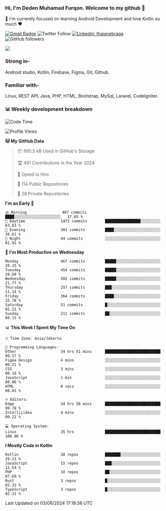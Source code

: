 ### Hi, I'm Deden Muhamad Furqon. Welcome to my github 👋

<!--
**furqoncreative/furqoncreative** is a ✨ _special_ ✨ repository because its `README.md` (this file) appears on your GitHub profile.

Here are some ideas to get you started:

- 🔭 I’m currently working on ...
- 👯 I’m looking to collaborate on ...
- 🤔 I’m looking for help with ...
- 💬 Ask me about ...
- 📫 How to reach me: ...
- 😄 Pronouns: ...
- ⚡ Fun fact: ...
-->

  🌱 I'm currently focused on learning Android Development and love Kotlin so much ❤ 

[![Gmail Badge](https://img.shields.io/badge/-furqoncreative24@gmail.com-c14438?style=flat-square&logo=Gmail&logoColor=white&link=mailto:furqoncreative24@gmail.com)](mailto:furqoncreative24@gmail.com)
![Twitter Follow](https://img.shields.io/twitter/follow/furqoncreative?label=Follow)
[![Linkedin: thaianebraga](https://img.shields.io/badge/-Deden_Muhamad_Furqon-blue?style=flat-square&logo=Linkedin&logoColor=white&link=https://www.linkedin.com/in/anmol-p-singh/)](https://www.linkedin.com/in/furqoncreative/)
![GitHub followers](https://img.shields.io/github/followers/furqoncreative?label=Follow&style=social)

<img src="https://github-readme-stats.sera5-dev.vercel.app/api?username=furqoncreative&hide=stars&show_icons=true&count_private=true&include_all_commits=true&title_color=#008080&icon_color=#008080&hide_border=true" width="">

### Strong in-

Android studio, Kotlin, Firebase, Figma, Git, Github.

### Familiar with-
Linux, REST API, Java, PHP, HTML, Bootstrap, MySql, Laravel, CodeIgniter.

### 📊 Weekly development breakdown

<!--START_SECTION:waka-->
![Code Time](http://img.shields.io/badge/Code%20Time-2%2C368%20hrs%2044%20mins-blue)

![Profile Views](http://img.shields.io/badge/Profile%20Views-0-blue)

**🐱 My GitHub Data** 

> 📦 995.5 kB Used in GitHub's Storage 
 > 
> 🏆 491 Contributions in the Year 2024
 > 
> 💼 Opted to Hire
 > 
> 📜 114 Public Repositories 
 > 
> 🔑 28 Private Repositories 
 > 
**I'm an Early 🐤** 

```text
🌞 Morning                407 commits         ████░░░░░░░░░░░░░░░░░░░░░   17.65 % 
🌆 Daytime                1472 commits        ████████████████░░░░░░░░░   63.83 % 
🌃 Evening                383 commits         ████░░░░░░░░░░░░░░░░░░░░░   16.61 % 
🌙 Night                  44 commits          ░░░░░░░░░░░░░░░░░░░░░░░░░   01.91 % 
```
📅 **I'm Most Productive on Wednesday** 

```text
Monday                   467 commits         █████░░░░░░░░░░░░░░░░░░░░   20.25 % 
Tuesday                  454 commits         █████░░░░░░░░░░░░░░░░░░░░   19.69 % 
Wednesday                502 commits         █████░░░░░░░░░░░░░░░░░░░░   21.77 % 
Thursday                 257 commits         ███░░░░░░░░░░░░░░░░░░░░░░   11.14 % 
Friday                   364 commits         ████░░░░░░░░░░░░░░░░░░░░░   15.78 % 
Saturday                 51 commits          █░░░░░░░░░░░░░░░░░░░░░░░░   02.21 % 
Sunday                   211 commits         ██░░░░░░░░░░░░░░░░░░░░░░░   09.15 % 
```


📊 **This Week I Spent My Time On** 

```text
🕑︎ Time Zone: Asia/Jakarta

💬 Programming Languages: 
Other                    34 hrs 51 mins      █████████████████████████   99.57 % 
Figma Design             4 mins              ░░░░░░░░░░░░░░░░░░░░░░░░░   00.21 % 
CSS                      3 mins              ░░░░░░░░░░░░░░░░░░░░░░░░░   00.16 % 
JavaScript               1 min               ░░░░░░░░░░░░░░░░░░░░░░░░░   00.06 % 
HTML                     0 secs              ░░░░░░░░░░░░░░░░░░░░░░░░░   00.01 % 

🔥 Editors: 
Edge                     34 hrs 56 mins      █████████████████████████   99.78 % 
Intellijidea             4 mins              ░░░░░░░░░░░░░░░░░░░░░░░░░   00.22 % 

💻 Operating System: 
Linux                    35 hrs              █████████████████████████   100.00 % 
```

**I Mostly Code in Kotlin** 

```text
Kotlin                   38 repos            ███████░░░░░░░░░░░░░░░░░░   29.23 % 
JavaScript               15 repos            ███░░░░░░░░░░░░░░░░░░░░░░   11.54 % 
PHP                      10 repos            ██░░░░░░░░░░░░░░░░░░░░░░░   07.69 % 
Rust                     3 repos             █░░░░░░░░░░░░░░░░░░░░░░░░   02.31 % 
TypeScript               3 repos             █░░░░░░░░░░░░░░░░░░░░░░░░   02.31 % 
```




 Last Updated on 03/06/2024 17:18:56 UTC
<!--END_SECTION:waka-->
